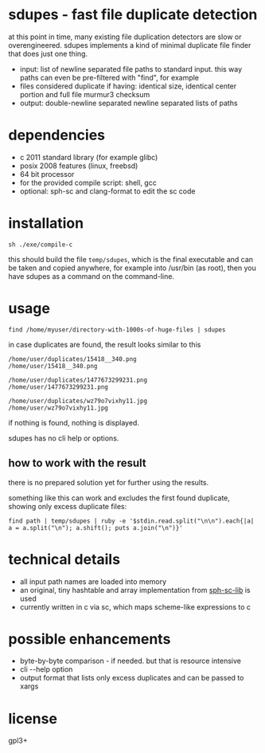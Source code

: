 # sdupes - fast file duplicate detection
at this point in time, many existing file duplication detectors are slow or overengineered. sdupes implements a kind of minimal duplicate file finder that does just one thing.

* input: list of newline separated file paths to standard input. this way paths can even be pre-filtered with "find", for example
* files considered duplicate if having: identical size, identical center portion and full file murmur3 checksum
* output: double-newline separated newline separated lists of paths

# dependencies
* c 2011 standard library (for example glibc)
* posix 2008 features (linux, freebsd)
* 64 bit processor
* for the provided compile script: shell, gcc
* optional: sph-sc and clang-format to edit the sc code

# installation
~~~
sh ./exe/compile-c
~~~
this should build the file `temp/sdupes`, which is the final executable and can be taken and copied anywhere, for example into /usr/bin (as root), then you have sdupes as a command on the command-line.


# usage
~~~
find /home/myuser/directory-with-1000s-of-huge-files | sdupes
~~~

in case duplicates are found, the result looks similar to this
~~~
/home/user/duplicates/15418__340.png
/home/user/15418__340.png

/home/user/duplicates/1477673299231.png
/home/user/1477673299231.png

/home/user/duplicates/wz79o7vixhy11.jpg
/home/user/wz79o7vixhy11.jpg
~~~

if nothing is found, nothing is displayed.

sdupes has no cli help or options.

## how to work with the result
there is no prepared solution yet for further using the results.

something like this can work and excludes the first found duplicate, showing only excess duplicate files:
~~~
find path | temp/sdupes | ruby -e '$stdin.read.split("\n\n").each{|a| a = a.split("\n"); a.shift(); puts a.join("\n")}'
~~~

# technical details
* all input path names are loaded into memory
* an original, tiny hashtable and array implementation from [sph-sc-lib](https://github.com/sph-mn/sph-sc-lib) is used
* currently written in c via sc, which maps scheme-like expressions to c

# possible enhancements
* byte-by-byte comparison - if needed. but that is resource intensive
* cli --help option
* output format that lists only excess duplicates and can be passed to xargs

# license
gpl3+